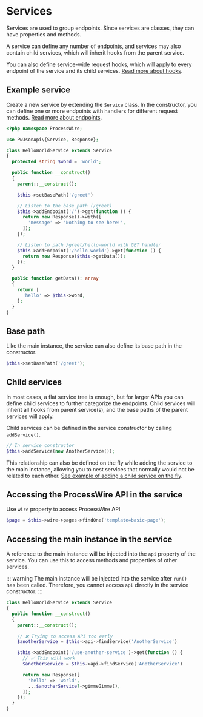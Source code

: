 # Services

Services are used to group endpoints. Since services are classes, they can have properties and methods.

A service can define any number of [endpoints](/endpoints), and services may also contain child services, which will inherit hooks from the parent service.

You can also define service-wide request hooks, which will apply to every endpoint of the service and its child services. [Read more about hooks](/request-hooks).

## Example service

Create a new service by extending the `Service` class. In the constructor, you can define one or more endpoints with handlers for different request methods. [Read more about endpoints](/endpoints).

```php
<?php namespace ProcessWire;

use PwJsonApi\{Service, Response};

class HelloWorldService extends Service
{
  protected string $word = 'world';

  public function __construct()
  {
    parent::__construct();

    $this->setBasePath('/greet')

    // Listen to the base path (/greet)
    $this->addEndpoint('/')->get(function () {
      return new Response()->with([
        'message' => 'Nothing to see here!',
      ]);
    });

    // Listen to path /greet/hello-world with GET handler
    $this->addEndpoint('/hello-world')->get(function () {
      return new Response($this->getData());
    });
  }

  public function getData(): array
  {
    return [
      'hello' => $this->word,
    ];
  }
}
```

## Base path

Like the main instance, the service can also define its base path in the constructor.

```php
$this->setBasePath('/greet');
```

## Child services

In most cases, a flat service tree is enough, but for larger APIs you can define child services to further categorize the endpoints. Child services will inherit all hooks from parent service(s), and the base paths of the parent services will apply.

Child services can be defined in the service constructor by calling `addService()`.

```php
// In service constructor
$this->addService(new AnotherService());
```

This relationship can also be defined on the fly while adding the service to the main instance, allowing you to nest services that normally would not be related to each other. [See example of adding a child service on the fly](api-instance.html#adding-a-service).

## Accessing the ProcessWire API in the service

Use `wire` property to access ProcessWire API

```php
$page = $this->wire->pages->findOne('template=basic-page');
```

## Accessing the main instance in the service

A reference to the main instance will be injected into the `api` property of the service. You can use this to access methods and properties of other services.

::: warning
The main instance will be injected into the service after `run()` has been called. Therefore, you cannot access `api` directly in the service constructor.
:::

```php
class HelloWorldService extends Service
{
  public function __construct()
  {
    parent::__construct();

    // ❌ Trying to access API too early
    $anotherService = $this->api->findService('AnotherService')

    $this->addEndpoint('/use-another-service')->get(function () {
      // ✅ This will work
      $anotherService = $this->api->findService('AnotherService')

      return new Response([
        'hello' => 'world',
        ...$anotherService?->gimmeGimme(),
      ]);
    });
  }
}
```
